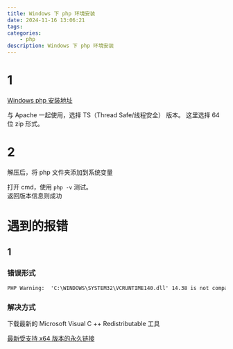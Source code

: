 ```yaml
---
title: Windows 下 php 环境安装
date: 2024-11-16 13:06:21
tags:
categories: 
    - php
description: Windows 下 php 环境安装
---
```


# 1

[Windows php 安装地址](https://windows.php.net/download/)

与 Apache 一起使用，选择 TS（Thread Safe/线程安全） 版本。  这里选择 64 位 zip 形式。

# 2

解压后，将 php 文件夹添加到系统变量  

打开 cmd，使用 `php -v` 测试。  
返回版本信息则成功  

# 遇到的报错

## 1

### 错误形式

```cmd
PHP Warning:  'C:\WINDOWS\SYSTEM32\VCRUNTIME140.dll' 14.38 is not compatible with this PHP build linked with 14.41 in Unknown on line 0
```

### 解决方式

下载最新的 Microsoft Visual C ++ Redistributable 工具  

[最新受支持 x64 版本的永久链接](https://aka.ms/vs/17/release/vc_redist.x64.exe)